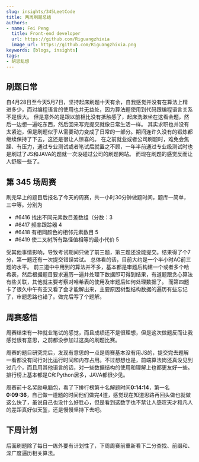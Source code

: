 ```yaml
---
slug: insights/345LeetCode
title: 两周刷题总结
authors:
- name: Fei Peng
  title: Front-end developer
  url: https://github.com/Riguangzhixia
  image_url: https://github.com/Riguangzhixia.png
keywords: [blogs, insights]
tags: 
- 胡思乱想
---
```


## 刷题日常

自4月28日至今天5月7日，坚持起床刷题十天有余，自我感觉并没有在算法上精进多少，而对编程语言的使用也并无益处，因为算法题使用到代码跟编程语言关系不是很大。
但是意外的是跟以前相比没有抵触感了，起床洗漱坐在这看会题，然后一边想一遍吃东西，然后回来写完提交就像日常生活一样。
其实求职也并没有太紧迫，但是刷题似乎从需要动力变成了日常的一部分。期间连许久没有的锻炼都继续保持了下去，这还是很让人惊喜的。
在之前就业或者公司刷题时，难免会焦躁、有压力，通过专业测试或者笔试后就置之不顾，一年半前通过专业级测试时也是刷过了JS和JAVA的题就一次没碰过公司的刷题网站。
而现在刷题的感觉反而让人舒服一些了。

## 第 345 场周赛

刷完早上的题目后报名了今天的周赛，共一小时30分钟做题时间，题库一简单，三中等。分别为
+ #6416 找出不同元素数目差数组（分数：3
+ #6417 频率跟踪器 4
+ #6418 有相同颜色的相邻元素数目 5
+ #6419 使二叉树所有路径值相等的最小代价 5

受其他事情影响，导致考试期间只做了前三题，第三题还没能提交。结果得了个7分，第一题还有一次提交错误尝试。
总体看的话，目前大约是一个半小时AC前三题的水平。
前三道中中用到的算法并不多，基本都是审题后构建一个或者多个哈希表，然后根据题目要求遍历一遍并处理下数据即可得到结果，有道题跟贪心算法有些关联，其他就主要考察对哈希表的使用及审题后如何处理数据了。
而第四题卡了很久中午有空又看了会才能解出来，主要原因树型结构数据的遍历有些忘记了，审题思路也错了。做完后写了个题解。

## 周赛感悟

周赛结束有一种就业笔试的感觉，而且成绩还不是很理想，但是这次做题反而让我感觉很有意思，之前都没参加过这类的刷题比赛。

周赛的题目研究完后，发现有意思的一点是周赛基本没有用JS的，提交完去题解一看都没有同行对比运行时间和内存占用。不过想想也是，前端算法岗还真没见到过几个，而且用其他语言的话，对一些数据结构的使用和理解上也都更友好一些。排行榜上基本都是C和Python居多，JAVA都很少见。

周赛前十名奖励电脑包，看了下排行榜第十名解题时间**0:14:14**，第一名 **0:09:36**，自己做一道题的时间他们做完4道，感觉现在知道思路再回头做也就做这么快了，虽说自己也没什么好胜心，但是看到这数字也不禁让人感叹天才和凡人的差距真好似天堑，还是慢慢坚持下去吧。

## 下周计划

后面刷题除了每日一练外要有计划性了，下周周赛前重新看下二分查找、前缀和、深广度遍历相关算法。


